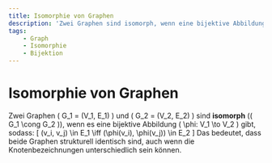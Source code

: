 ```yaml
---
title: Isomorphie von Graphen
description: 'Zwei Graphen sind isomorph, wenn eine bijektive Abbildung ihre Struktur erhält.'
tags:
    - Graph
    - Isomorphie
    - Bijektion
---
```


# Isomorphie von Graphen

Zwei Graphen \( G_1 = (V_1, E_1) \) und \( G_2 = (V_2, E_2) \) sind **isomorph** (\( G_1 \cong G_2 \)), wenn es eine bijektive Abbildung \( \phi: V_1 \to V_2 \) gibt, sodass:
\[
(v_i, v_j) \in E_1 \iff (\phi(v_i), \phi(v_j)) \in E_2
\]
Das bedeutet, dass beide Graphen strukturell identisch sind, auch wenn die Knotenbezeichnungen unterschiedlich sein können.
